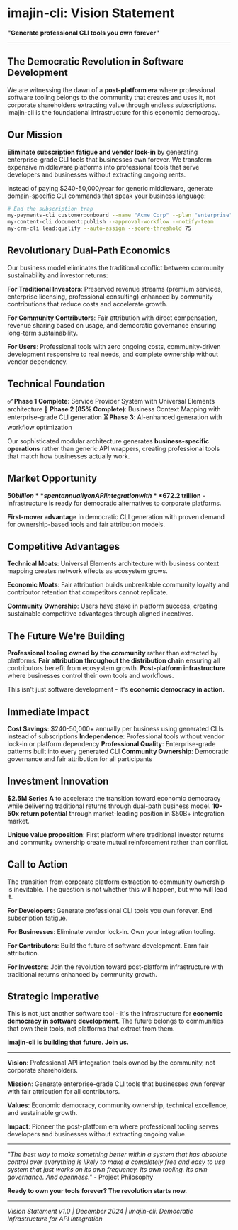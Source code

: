 # imajin-cli: Vision Statement

**"Generate professional CLI tools you own forever"**

---

## The Democratic Revolution in Software Development

We are witnessing the dawn of a **post-platform era** where professional software tooling belongs to the community that creates and uses it, not corporate shareholders extracting value through endless subscriptions. imajin-cli is the foundational infrastructure for this economic democracy.

## Our Mission

**Eliminate subscription fatigue and vendor lock-in** by generating enterprise-grade CLI tools that businesses own forever. We transform expensive middleware platforms into professional tools that serve developers and businesses without extracting ongoing rents.

Instead of paying $240-50,000/year for generic middleware, generate domain-specific CLI commands that speak your business language:

```bash
# End the subscription trap
my-payments-cli customer:onboard --name "Acme Corp" --plan "enterprise" --welcome-sequence
my-content-cli document:publish --approval-workflow --notify-team
my-crm-cli lead:qualify --auto-assign --score-threshold 75
```

## Revolutionary Dual-Path Economics

Our business model eliminates the traditional conflict between community sustainability and investor returns:

**For Traditional Investors**: Preserved revenue streams (premium services, enterprise licensing, professional consulting) enhanced by community contributions that reduce costs and accelerate growth.

**For Community Contributors**: Fair attribution with direct compensation, revenue sharing based on usage, and democratic governance ensuring long-term sustainability.

**For Users**: Professional tools with zero ongoing costs, community-driven development responsive to real needs, and complete ownership without vendor dependency.

## Technical Foundation

**✅ Phase 1 Complete**: Service Provider System with Universal Elements architecture
**🔄 Phase 2 (85% Complete)**: Business Context Mapping with enterprise-grade CLI generation
**⏳ Phase 3**: AI-enhanced generation with workflow optimization

Our sophisticated modular architecture generates **business-specific operations** rather than generic API wrappers, creating professional tools that match how businesses actually work.

## Market Opportunity

**$50 billion** spent annually on API integration with **67% of developers** seeking subscription alternatives. The API economy has reached **$2.2 trillion** - infrastructure is ready for democratic alternatives to corporate platforms.

**First-mover advantage** in democratic CLI generation with proven demand for ownership-based tools and fair attribution models.

## Competitive Advantages

**Technical Moats**: Universal Elements architecture with business context mapping creates network effects as ecosystem grows.

**Economic Moats**: Fair attribution builds unbreakable community loyalty and contributor retention that competitors cannot replicate.

**Community Ownership**: Users have stake in platform success, creating sustainable competitive advantages through aligned incentives.

## The Future We're Building

**Professional tooling owned by the community** rather than extracted by platforms. **Fair attribution throughout the distribution chain** ensuring all contributors benefit from ecosystem growth. **Post-platform infrastructure** where businesses control their own tools and workflows.

This isn't just software development - it's **economic democracy in action**.

## Immediate Impact

**Cost Savings**: $240-50,000+ annually per business using generated CLIs instead of subscriptions
**Independence**: Professional tools without vendor lock-in or platform dependency
**Professional Quality**: Enterprise-grade patterns built into every generated CLI
**Community Ownership**: Democratic governance and fair attribution for all participants

## Investment Innovation

**$2.5M Series A** to accelerate the transition toward economic democracy while delivering traditional returns through dual-path business model. **10-50x return potential** through market-leading position in $50B+ integration market.

**Unique value proposition**: First platform where traditional investor returns and community ownership create mutual reinforcement rather than conflict.

## Call to Action

The transition from corporate platform extraction to community ownership is inevitable. The question is not whether this will happen, but who will lead it.

**For Developers**: Generate professional CLI tools you own forever. End subscription fatigue.

**For Businesses**: Eliminate vendor lock-in. Own your integration tooling.

**For Contributors**: Build the future of software development. Earn fair attribution.

**For Investors**: Join the revolution toward post-platform infrastructure with traditional returns enhanced by community growth.

## Strategic Imperative

This is not just another software tool - it's the infrastructure for **economic democracy in software development**. The future belongs to communities that own their tools, not platforms that extract from them.

**imajin-cli is building that future. Join us.**

---

**Vision**: Professional API integration tools owned by the community, not corporate shareholders.

**Mission**: Generate enterprise-grade CLI tools that businesses own forever with fair attribution for all contributors.

**Values**: Economic democracy, community ownership, technical excellence, and sustainable growth.

**Impact**: Pioneer the post-platform era where professional tooling serves developers and businesses without extracting ongoing value.

---

*"The best way to make something better within a system that has absolute control over everything is likely to make a completely free and easy to use system that just works on its own frequency. Its own tooling. Its own governance. And openness."* - Project Philosophy

**Ready to own your tools forever? The revolution starts now.**

---

*Vision Statement v1.0 | December 2024 | imajin-cli: Democratic Infrastructure for API Integration* 